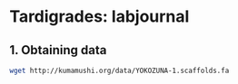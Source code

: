 # Tardigrades: labjournal

## 1. Obtaining data
```bash
wget http://kumamushi.org/data/YOKOZUNA-1.scaffolds.fa
```
